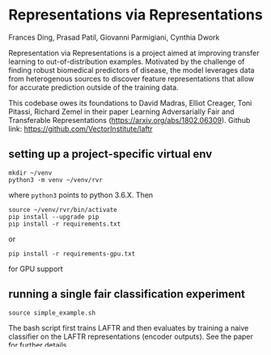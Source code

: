 # Representations via Representations
Frances Ding, Prasad Patil, Giovanni Parmigiani, Cynthia Dwork

Representation via Representations is a project aimed at improving transfer learning to out-of-distribution examples. Motivated by the challenge of finding robust biomedical predictors of disease, the model leverages data from heterogenous sources to discover feature representations that allow for accurate prediction outside of the training data.

This codebase owes its foundations to David Madras, Elliot Creager, Toni Pitassi, Richard Zemel in their paper Learning Adversarially Fair and Transferable Representations (https://arxiv.org/abs/1802.06309). Github link: https://github.com/VectorInstitute/laftr

## setting up a project-specific virtual env
```
mkdir ~/venv 
python3 -m venv ~/venv/rvr
```
where `python3` points to python 3.6.X. Then
```
source ~/venv/rvr/bin/activate
pip install --upgrade pip
pip install -r requirements.txt
```
or 
```
pip install -r requirements-gpu.txt
```
for GPU support

## running a single fair classification experiment
```
source simple_example.sh
```
The bash script first trains LAFTR and then evaluates by training a naive classifier on the LAFTR representations (encoder outputs).
See the paper for further details.

## running a sweep of fair classification with various hyperparameter values
```
python src/generate_sweep.py sweeps/small_sweep_adult/sweep.json
source sweeps/small_sweep_adult/command.sh
```
The above script is a small sweep which only trains for a few epochs. 
It is basically just for making sure everything runs smoothly. 
For a bigger sweep call `src/generate_sweep` with `sweeps/full_sweep_adult/sweep.json`, or design your own sweep config.

## data
The (post-processed) adult dataset is provided in `data/adult/adult.npz`

